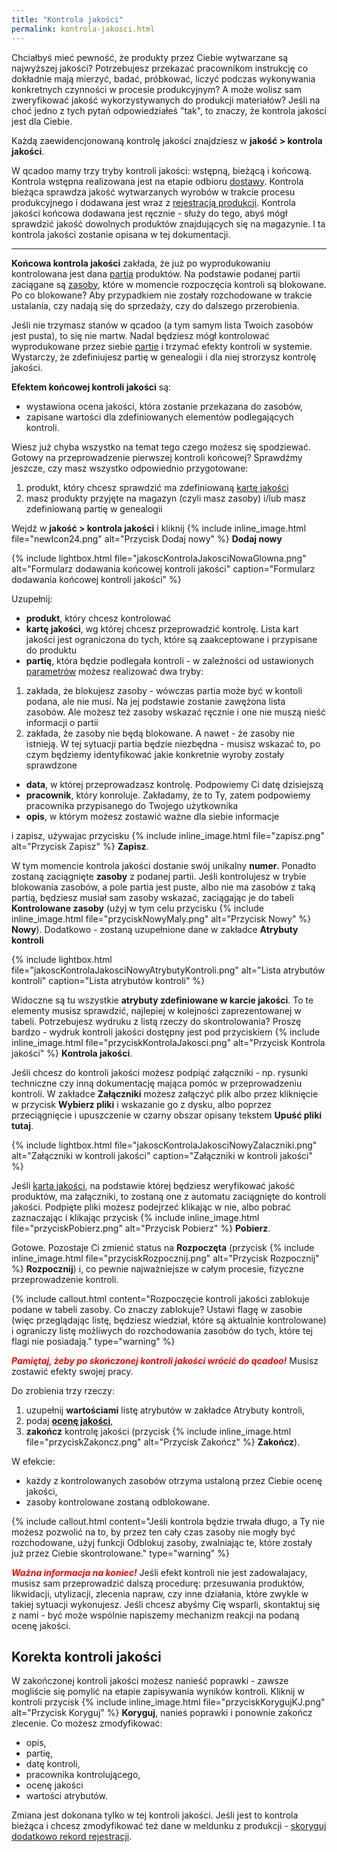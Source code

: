 ```yaml
---
title: "Kontrola jakości"
permalink: kontrola-jakosci.html
---
```


Chciałbyś mieć pewność, że produkty przez Ciebie wytwarzane są najwyższej jakości? Potrzebujesz przekazać pracownikom instrukcję co dokładnie mają mierzyć, badać, próbkować, liczyć podczas wykonywania konkretnych czynności w procesie produkcyjnym? A może wolisz sam zweryfikować jakość wykorzystywanych do produkcji materiałów? Jeśli na choć jedno z tych pytań odpowiedziałeś "tak", to znaczy, że kontrola jakości jest dla Ciebie.

Każdą zaewidencjonowaną kontrolę jakości znajdziesz w **jakość > kontrola jakości**.

W qcadoo mamy trzy tryby kontroli jakości: wstępną, bieżącą i końcową. Kontrola wstępna realizowana jest na etapie odbioru [dostawy](/dostawy). Kontrola bieżąca sprawdza jakość wytwarzanych wyrobów w trakcie procesu produkcyjnego i dodawana jest wraz z [rejestracją produkcji](/rejestracja-produkcji). Kontrola jakości końcowa dodawana jest ręcznie - służy do tego, abyś mógł sprawdzić jakość dowolnych produktów znajdujących się na magazynie. I ta kontrola jakości zostanie opisana w tej dokumentacji.

---

**Końcowa kontrola jakości** zakłada, że już po wyprodukowaniu kontrolowana jest dana [partia](/jak-dodac-numery-partii) produktów. Na podstawie podanej partii zaciągane są [zasoby](/zasoby), które w momencie rozpoczęcia kontroli są blokowane. Po co blokowane? Aby przypadkiem nie zostały rozchodowane w trakcie ustalania, czy nadają się do sprzedaży, czy do dalszego przerobienia.

Jeśli nie trzymasz stanów w qcadoo (a tym samym lista Twoich zasobów jest pusta), to się nie martw. Nadal będziesz mógł kontrolować wyprodukowane przez siebie [partie](/jak-dodac-numery-partii) i trzymać efekty kontroli w systemie. Wystarczy, że zdefiniujesz partię w genealogii i dla niej strorzysz kontrolę jakości.

**Efektem końcowej kontroli jakości** są:
- wystawiona ocena jakości, która zostanie przekazana do zasobów,
- zapisane wartości dla zdefiniowanych elementów podlegających kontroli.

Wiesz już chyba wszystko na temat tego czego możesz się spodziewać. Gotowy na przeprowadzenie pierwszej kontroli końcowej? Sprawdźmy jeszcze, czy masz wszystko odpowiednio przygotowane:
1. produkt, który chcesz sprawdzić ma zdefiniowaną [kartę jakości](karty-jakosci)
2. masz produkty przyjęte na magazyn (czyli masz zasoby) i/lub masz zdefiniowaną partię w genealogii

Wejdź w **jakość > kontrola jakości** i kliknij {% include inline_image.html file="newIcon24.png" alt="Przycisk Dodaj nowy" %} **Dodaj nowy**

{% include lightbox.html file="jakoscKontrolaJakosciNowaGlowna.png" alt="Formularz dodawania końcowej kontroli jakości" caption="Formularz dodawania końcowej kontroli jakości" %}

Uzupełnij:
- **produkt**, który chcesz kontrolować
- **kartę jakości**, wg której chcesz przeprowadzić kontrolę. Lista kart jakości jest ograniczona do tych, które są zaakceptowane i przypisane do produktu
- **partię**, która będzie podlegała kontroli - w zależności od ustawionych [parametrów](/parametry-glowna.html#jakość) możesz realizować dwa tryby:
 1. zakłada, że blokujesz zasoby - wówczas partia może być w kontoli podana, ale nie musi. Na jej podstawie zostanie zawężona lista zasobów. Ale możesz też zasoby wskazać ręcznie i one nie muszą nieść informacji o partii
 2. zakłada, że zasoby nie będą blokowane. A nawet - że zasoby nie istnieją. W tej sytuacji partia będzie niezbędna - musisz wskazać to, po czym będziemy identyfikować jakie konkretnie wyroby zostały sprawdzone

- **data**, w której przeprowadzasz kontrolę. Podpowiemy Ci datę dzisiejszą
- **pracownik**, który konroluje. Zakładamy, że to Ty, zatem podpowiemy pracownika przypisanego do Twojego użytkownika
- **opis**, w którym możesz zostawić ważne dla siebie informacje

i zapisz, używajac przycisku {% include inline_image.html file="zapisz.png" alt="Przycisk Zapisz" %} **Zapisz**. 

W tym momencie kontrola jakości dostanie swój unikalny **numer**. Ponadto zostaną zaciągnięte **zasoby** z podanej partii. Jeśli kontrolujesz w trybie blokowania zasobów, a pole partia jest puste, albo nie ma zasobów z taką partią, będziesz musiał sam zasoby wskazać, zaciągając je do tabeli **Kontrolowane zasoby** (użyj w tym celu przycisku  {% include inline_image.html file="przyciskNowyMaly.png" alt="Przycisk Nowy" %} **Nowy**). Dodatkowo - zostaną uzupełnione dane w zakładce **Atrybuty kontroli**

{% include lightbox.html file="jakoscKontrolaJakosciNowyAtrybutyKontroli.png" alt="Lista atrybutów kontroli" caption="Lista atrybutów kontroli" %}

Widoczne są tu wszystkie **atrybuty zdefiniowane w karcie jakości**. To te elementy musisz sprawdzić, najlepiej w kolejności zaprezentowanej w tabeli. Potrzebujesz wydruku z listą rzeczy do skontrolowania? Proszę bardzo - wydruk kontroli jakości dostępny jest pod przyciskiem {% include inline_image.html file="przyciskKontrolaJakosci.png" alt="Przycisk Kontrola jakości" %} **Kontrola jakości**.

Jeśli chcesz do kontroli jakości możesz podpiąć załączniki - np. rysunki techniczne czy inną dokumentację mająca pomóc w przeprowadzeniu kontroli. W zakładce **Załączniki** możesz załączyć plik albo przez kliknięcie w przycisk **Wybierz pliki** i wskazanie go z dysku, albo poprzez przeciągnięcie i upuszczenie w czarny obszar opisany tekstem **Upuść pliki tutaj**. 

{% include lightbox.html file="jakoscKontrolaJakosciNowyZalaczniki.png" alt="Załączniki w kontroli jakości" caption="Załączniki w kontroli jakości" %}

Jeśli [karta jakości](/karty-jakosci), na podstawie której będziesz weryfikować jakość produktów, ma załączniki, to zostaną one z automatu zaciągnięte do kontroli jakości.
Podpięte pliki możesz podejrzeć klikając w nie, albo pobrać zaznaczając i klikając przycisk {% include inline_image.html file="przyciskPobierz.png" alt="Przycisk Pobierz" %} **Pobierz**.

Gotowe. Pozostaje Ci zmienić status na **Rozpoczęta** (przycisk  {% include inline_image.html file="przyciskRozpocznij.png" alt="Przycisk Rozpocznij" %} **Rozpocznij**) i, co pewnie najważniejsze w całym procesie, fizyczne przeprowadzenie kontroli. 

{% include callout.html content="Rozpoczęcie kontroli jakości zablokuje podane w tabeli zasoby. Co znaczy zablokuje? Ustawi flagę w zasobie (więc przeglądając listę, będziesz wiedział, które są aktualnie kontrolowane) i ograniczy listę możliwych do rozchodowania zasobów do tych, które tej flagi nie posiadają." type="warning" %}

**<span style="color:red"> *Pamiętaj, żeby po skończonej kontroli jakości wrócić do qcadoo!*</span>** Musisz zostawić efekty swojej pracy.

Do zrobienia trzy rzeczy:
1. uzupełnij **wartościami** listę atrybutów w zakładce Atrybuty kontroli,
2. podaj **[ocenę jakości](/slowniki)**,
3. **zakończ** kontrolę jakości (przycisk {% include inline_image.html file="przyciskZakoncz.png" alt="Przycisk Zakończ" %} **Zakończ**).

W efekcie:
- każdy z kontrolowanych zasobów otrzyma ustaloną przez Ciebie ocenę jakości,
- zasoby kontrolowane zostaną odblokowane.

{% include callout.html content="Jeśli kontrola będzie trwała długo, a Ty nie możesz pozwolić na to, by przez ten cały czas zasoby nie mogły być rozchodowane, użyj funkcji Odblokuj zasoby, zwalniając te, które zostały już przez Ciebie skontrolowane." type="warning" %}

**<span style="color:red"> *Ważna informacja na koniec!*</span>**
Jeśli efekt kontroli nie jest zadowalajacy, musisz sam przeprowadzić dalszą procedurę: przesuwania produktów, likwidacji, utylizacji, zlecenia napraw, czy inne działania, które zwykle w takiej sytuacji wykonujesz. Jeśli chcesz abyśmy Cię wsparli, skontaktuj się z nami - być może wspólnie napiszemy mechanizm reakcji na podaną ocenę jakości.

## Korekta kontroli jakości

W zakończonej kontroli jakości możesz nanieść poprawki - zawsze mogliście się pomylić na etapie zapisywania wyników kontroli. Kliknij w kontroli przycisk  {% include inline_image.html file="przyciskKorygujKJ.png" alt="Przycisk Koryguj" %} **Koryguj**, nanieś poprawki i ponownie zakończ zlecenie. Co możesz zmodyfikować:
- opis,
- partię,
- datę kontroli,
- pracownika kontrolującego,
- ocenę jakości
- wartości atrybutów.

Zmiana jest dokonana tylko w tej kontroli jakości. Jeśli jest to kontrola bieżąca i chcesz zmodyfikować też dane w meldunku z produkcji - [skoryguj dodatkowo rekord rejestracji](/rejestracja-produkcji.html#jak-skorygować-rejestrację-produkcji).












